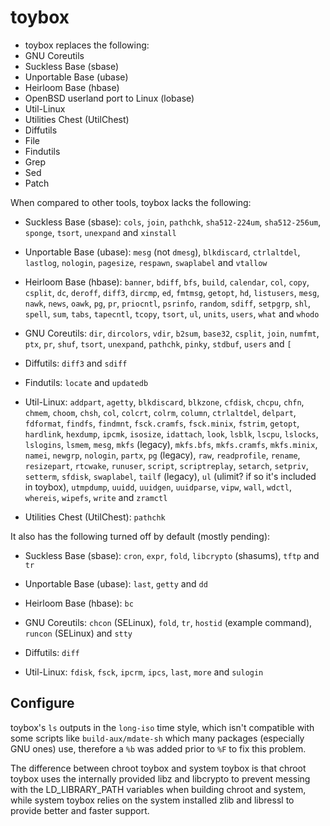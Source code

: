# toybox
*   toybox replaces the following:
*   GNU Coreutils
*   Suckless Base (sbase)
*   Unportable Base (ubase)
*   Heirloom Base (hbase)
*   OpenBSD userland port to Linux (lobase)
*   Util-Linux
*   Utilities Chest (UtilChest)
*   Diffutils
*   File
*   Findutils
*   Grep
*   Sed
*   Patch

When compared to other tools, toybox lacks the following:

*   Suckless Base (sbase): `cols`, `join`, `pathchk`, `sha512-224um`,
    `sha512-256um`, `sponge`, `tsort`, `unexpand` and `xinstall`

*   Unportable Base (ubase): `mesg` (not `dmesg`), `blkdiscard`, `ctrlaltdel`,
    `lastlog`, `nologin`, `pagesize`, `respawn`, `swaplabel` and `vtallow`

*   Heirloom Base (hbase): `banner`, `bdiff`, `bfs`, `build`, `calendar`, `col`,
    `copy`, `csplit`, `dc`, `deroff`, `diff3`, `dircmp`, `ed`, `fmtmsg`,
    `getopt`, `hd`, `listusers`, `mesg`, `nawk`, `news`, `oawk`, `pg`, `pr`,
    `priocntl`, `psrinfo`, `random`, `sdiff`, `setpgrp`, `shl`, `spell`, `sum`,
    `tabs`, `tapecntl`, `tcopy`, `tsort`, `ul`, `units`, `users`, `what` and
    `whodo`

*   GNU Coreutils: `dir`, `dircolors`, `vdir`, `b2sum`, `base32`, `csplit`,
    `join`, `numfmt`, `ptx`, `pr`, `shuf`, `tsort`, `unexpand`, `pathchk`,
    `pinky`, `stdbuf`, `users` and `[`

*   Diffutils: `diff3` and `sdiff`

*   Findutils: `locate` and `updatedb`

*   Util-Linux: `addpart`, `agetty`, `blkdiscard`, `blkzone`, `cfdisk`, `chcpu`,
    `chfn`, `chmem`, `choom`, `chsh`, `col`, `colcrt`, `colrm`, `column`,
    `ctrlaltdel`, `delpart`, `fdformat`, `findfs`, `findmnt`, `fsck.cramfs`,
    `fsck.minix`, `fstrim`, `getopt`, `hardlink`, `hexdump`, `ipcmk`, `isosize`,
    `idattach`, `look`, `lsblk`, `lscpu`, `lslocks`, `lslogins`, `lsmem`,
    `mesg`, `mkfs` (legacy), `mkfs.bfs`, `mkfs.cramfs`, `mkfs.minix`, `namei`,
    `newgrp`, `nologin`, `partx`, `pg` (legacy), `raw`, `readprofile`, `rename`,
    `resizepart`, `rtcwake`, `runuser`, `script`, `scriptreplay`, `setarch`,
    `setpriv`, `setterm`, `sfdisk`, `swaplabel`, `tailf` (legacy), `ul` (ulimit?
    if so it's included in toybox), `utmpdump`, `uuidd`, `uuidgen`, `uuidparse`,
    `vipw`, `wall`, `wdctl`, `whereis`, `wipefs`, `write` and `zramctl`

*   Utilities Chest (UtilChest): `pathchk`

It also has the following turned off by default (mostly pending):

*   Suckless Base (sbase): `cron`, `expr`, `fold`, `libcrypto` (shasums), `tftp`
    and `tr`

*   Unportable Base (ubase): `last`, `getty` and `dd`

*   Heirloom Base (hbase): `bc`

*   GNU Coreutils: `chcon` (SELinux), `fold`, `tr`, `hostid` (example command),
    `runcon` (SELinux) and `stty`

*   Diffutils: `diff`

*   Util-Linux: `fdisk`, `fsck`, `ipcrm`, `ipcs`, `last`, `more` and `sulogin`

## Configure
toybox's `ls` outputs in the `long-iso` time style, which isn't compatible with
some scripts like `build-aux/mdate-sh` which many packages (especially GNU ones)
use, therefore a `%b` was added prior to `%F` to fix this problem.

The difference between chroot toybox and system toybox is that chroot toybox
uses the internally provided libz and libcrypto to prevent messing with the
LD_LIBRARY_PATH variables when building chroot and system, while system toybox
relies on the system installed zlib and libressl to provide better and faster
support.
